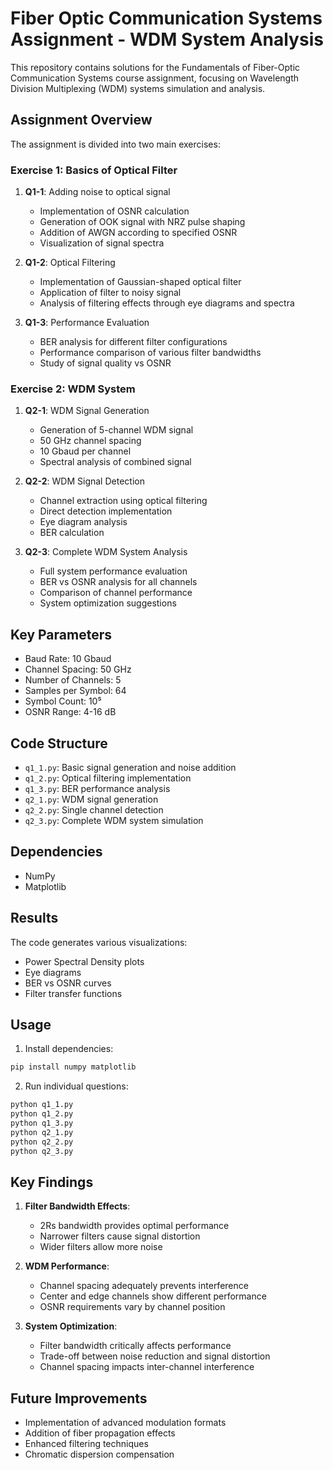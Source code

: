# Fiber Optic Communication Systems Assignment - WDM System Analysis

This repository contains solutions for the Fundamentals of Fiber-Optic Communication Systems course assignment, focusing on Wavelength Division Multiplexing (WDM) systems simulation and analysis.

## Assignment Overview

The assignment is divided into two main exercises:

### Exercise 1: Basics of Optical Filter
1. **Q1-1**: Adding noise to optical signal
   - Implementation of OSNR calculation
   - Generation of OOK signal with NRZ pulse shaping
   - Addition of AWGN according to specified OSNR
   - Visualization of signal spectra

2. **Q1-2**: Optical Filtering
   - Implementation of Gaussian-shaped optical filter
   - Application of filter to noisy signal
   - Analysis of filtering effects through eye diagrams and spectra

3. **Q1-3**: Performance Evaluation
   - BER analysis for different filter configurations
   - Performance comparison of various filter bandwidths
   - Study of signal quality vs OSNR

### Exercise 2: WDM System
1. **Q2-1**: WDM Signal Generation
   - Generation of 5-channel WDM signal
   - 50 GHz channel spacing
   - 10 Gbaud per channel
   - Spectral analysis of combined signal

2. **Q2-2**: WDM Signal Detection
   - Channel extraction using optical filtering
   - Direct detection implementation
   - Eye diagram analysis
   - BER calculation

3. **Q2-3**: Complete WDM System Analysis
   - Full system performance evaluation
   - BER vs OSNR analysis for all channels
   - Comparison of channel performance
   - System optimization suggestions

## Key Parameters
- Baud Rate: 10 Gbaud
- Channel Spacing: 50 GHz
- Number of Channels: 5
- Samples per Symbol: 64
- Symbol Count: 10⁵
- OSNR Range: 4-16 dB

## Code Structure
- `q1_1.py`: Basic signal generation and noise addition
- `q1_2.py`: Optical filtering implementation
- `q1_3.py`: BER performance analysis
- `q2_1.py`: WDM signal generation
- `q2_2.py`: Single channel detection
- `q2_3.py`: Complete WDM system simulation

## Dependencies
- NumPy
- Matplotlib

## Results
The code generates various visualizations:
- Power Spectral Density plots
- Eye diagrams
- BER vs OSNR curves
- Filter transfer functions

## Usage
1. Install dependencies:
```bash
pip install numpy matplotlib
```

2. Run individual questions:
```bash
python q1_1.py
python q1_2.py
python q1_3.py
python q2_1.py
python q2_2.py
python q2_3.py
```

## Key Findings
1. **Filter Bandwidth Effects**:
   - 2Rs bandwidth provides optimal performance
   - Narrower filters cause signal distortion
   - Wider filters allow more noise

2. **WDM Performance**:
   - Channel spacing adequately prevents interference
   - Center and edge channels show different performance
   - OSNR requirements vary by channel position

3. **System Optimization**:
   - Filter bandwidth critically affects performance
   - Trade-off between noise reduction and signal distortion
   - Channel spacing impacts inter-channel interference

## Future Improvements
- Implementation of advanced modulation formats
- Addition of fiber propagation effects
- Enhanced filtering techniques
- Chromatic dispersion compensation
